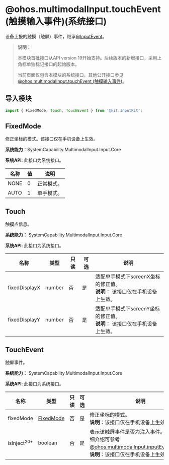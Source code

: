 # @ohos.multimodalInput.touchEvent (触摸输入事件)(系统接口)

设备上报的触摸（触屏）事件，继承自[InputEvent](./js-apis-inputevent.md)。

> **说明：**
>
> 本模块首批接口从API version 19开始支持。后续版本的新增接口，采用上角标单独标记接口的起始版本。
>
> 当前页面仅包含本模块的系统接口，其他公开接口参见[@ohos.multimodalInput.touchEvent (触摸输入事件)](js-apis-touchevent.md)。

## 导入模块

```js
import { FixedMode, Touch, TouchEvent } from '@kit.InputKit';
```

## FixedMode

修正坐标的模式。该接口仅在手机设备上生效。

**系统能力**：SystemCapability.MultimodalInput.Input.Core

**系统API**: 此接口为系统接口。

| 名称          | 值  | 说明   |
| ------------ | ------ | ---- |
| NONE       |  0 | 正常模式。 |
| AUTO |  1 | 单手模式。 |

## Touch

触摸点信息。

**系统能力：** SystemCapability.MultimodalInput.Input.Core

**系统API**: 此接口为系统接口。

| 名称          | 类型   | 只读   | 可选   | 说明                                  |
| ----------- | ------ | ---- | ---- | ----------------------------------- |
| fixedDisplayX | number| 否    | 是    | 适配单手模式下screenX坐标的修正值。<br> **说明**： 该接口仅在手机设备上生效。 |
| fixedDisplayY | number| 否    | 是    | 适配单手模式下screenY坐标的修正值。<br> **说明**： 该接口仅在手机设备上生效。    |

## TouchEvent

触屏事件。

**系统能力：** SystemCapability.MultimodalInput.Input.Core

**系统API**: 此接口为系统接口。

| 名称         | 类型       | 只读   | 可选   | 说明        |
| ---------- | ---------- | ---- | ---- | --------- |
| fixedMode  | [FixedMode](#fixedmode)   | 否    | 是    | 修正坐标的模式。<br> **说明**：该接口仅在手机设备上生效。|
| isInject<sup>20+</sup>  | boolean   | 否    | 是    | 表示该触屏事件是否为注入事件。注入事件详细介绍可参考[@ohos.multimodalInput.inputEventClient](js-apis-inputeventclient-sys.md)。<br> **说明**：该接口仅在手机设备上生效。|
